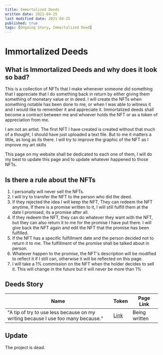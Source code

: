 ```yaml
---
title: Immortalized Deeds
written date: 2021-04-25
last modified date: 2021-04-25
published: true
tags: [Ongoing Story, Immortalized Deed]
---
```

# Immortalized Deeds

## What is Immortalized Deeds and why does it look so bad?

This is a collection of NFTs that I make whenever someone did something that I appreciate that I do something back in return by either giving them something of monetary value or in deed. I will create the NFTs when something notable has been done to me, or when I was able to witness it and I would like to remember it and appreciate it. Immortalized deeds shall become a contract between me and whoever holds the NFT or as a token of appreciation from me.

I am not an artist. The first NFT I have created is created without that much of a thought, I should have just uploaded a text file. But to me it matters a little, as long as its there. I will try to improve the graphic of the NFT as I improve my art skills

This page on my website shall be dedicated to each one of them, I will do my best to update this page and to update whatever happened to those NFTs.

## Is there a rule about the NFTs

1. I personally will never sell the NFTs.
2. I will try to transfer the NFT to the person who did the deed.
3. If they rejected the idea I will keep the NFT, They can redeem the NFT anytime, If there is a promise written to it, I will still fulfill them at the date I promised, its a promise after all.
4. If they redeem the NFT, they can do whatever they want with the NFT, but they can also return it to me for the promise I have put there. I will give back the NFT again and edit the NFT that the promise has been fulfilled.
5. If the NFT has a specific fulfillment date and the person decided not to return it to me. The fulfillment of the promise shall be talked about in person.
6. Whatever happen to the promise, the NFT's description will be modified to reflect it if I still can, otherwise it will be reflected on this page.
7. I will take a 1% commission on the NFT when the holder decides to sell it. This will change in the future but it will never be more than 1%

## Deeds Story

|Name|Token|Page Link|
---|---|---
| "A tip of try to use less because on my writing because I use too many because." | [Link](https://opensea.io/assets/0x495f947276749ce646f68ac8c248420045cb7b5e/40542310856415094363189399722462681283017298973556230436217834251596484050945) | Being written | 

## Update

The project is dead.